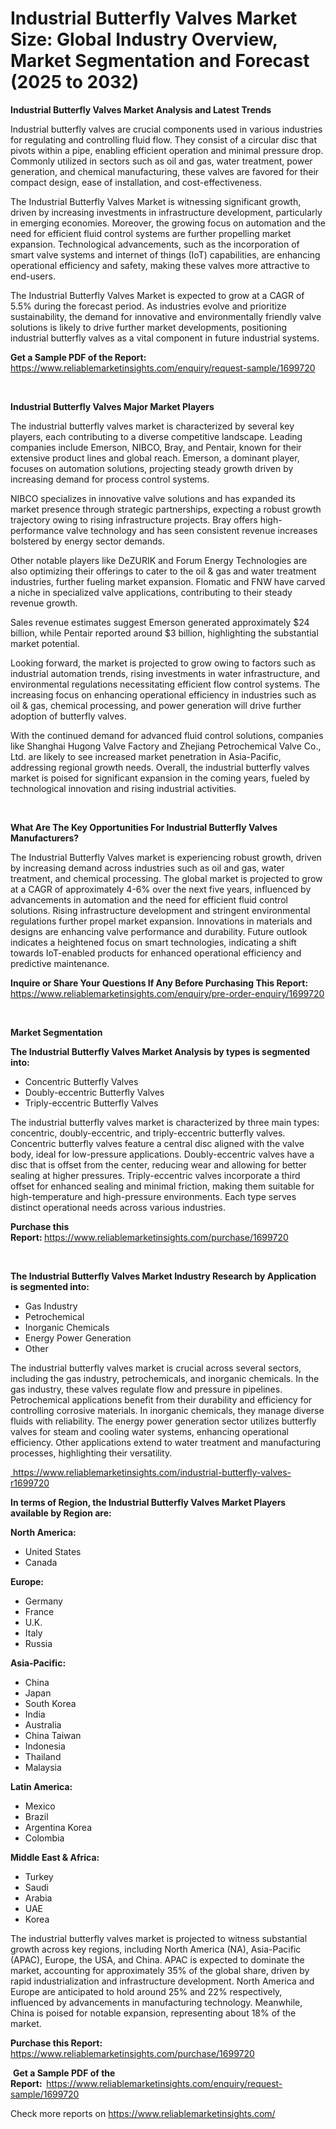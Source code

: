 <p><h1>Industrial Butterfly Valves Market Size: Global Industry Overview, Market Segmentation and Forecast (2025 to 2032)</h1></p><p><strong>Industrial Butterfly Valves Market Analysis and Latest Trends</strong></p>
<p><p>Industrial butterfly valves are crucial components used in various industries for regulating and controlling fluid flow. They consist of a circular disc that pivots within a pipe, enabling efficient operation and minimal pressure drop. Commonly utilized in sectors such as oil and gas, water treatment, power generation, and chemical manufacturing, these valves are favored for their compact design, ease of installation, and cost-effectiveness.</p><p>The Industrial Butterfly Valves Market is witnessing significant growth, driven by increasing investments in infrastructure development, particularly in emerging economies. Moreover, the growing focus on automation and the need for efficient fluid control systems are further propelling market expansion. Technological advancements, such as the incorporation of smart valve systems and internet of things (IoT) capabilities, are enhancing operational efficiency and safety, making these valves more attractive to end-users.</p><p>The Industrial Butterfly Valves Market is expected to grow at a CAGR of 5.5% during the forecast period. As industries evolve and prioritize sustainability, the demand for innovative and environmentally friendly valve solutions is likely to drive further market developments, positioning industrial butterfly valves as a vital component in future industrial systems.</p></p>
<p><strong>Get a Sample PDF of the Report:&nbsp;</strong> <a href="https://www.reliablemarketinsights.com/enquiry/request-sample/1699720?utm_campaign=1894&utm_medium=2&utm_source=Github&utm_content=ia&utm_term=09012025&utm_id=industrial-butterfly-valves">https://www.reliablemarketinsights.com/enquiry/request-sample/1699720</a></p>
<p>&nbsp;</p>
<p><strong>Industrial Butterfly Valves Major Market Players</strong></p>
<p><p>The industrial butterfly valves market is characterized by several key players, each contributing to a diverse competitive landscape. Leading companies include Emerson, NIBCO, Bray, and Pentair, known for their extensive product lines and global reach. Emerson, a dominant player, focuses on automation solutions, projecting steady growth driven by increasing demand for process control systems. </p><p>NIBCO specializes in innovative valve solutions and has expanded its market presence through strategic partnerships, expecting a robust growth trajectory owing to rising infrastructure projects. Bray offers high-performance valve technology and has seen consistent revenue increases bolstered by energy sector demands.</p><p>Other notable players like DeZURIK and Forum Energy Technologies are also optimizing their offerings to cater to the oil & gas and water treatment industries, further fueling market expansion. Flomatic and FNW have carved a niche in specialized valve applications, contributing to their steady revenue growth.</p><p>Sales revenue estimates suggest Emerson generated approximately $24 billion, while Pentair reported around $3 billion, highlighting the substantial market potential. </p><p>Looking forward, the market is projected to grow owing to factors such as industrial automation trends, rising investments in water infrastructure, and environmental regulations necessitating efficient flow control systems. The increasing focus on enhancing operational efficiency in industries such as oil & gas, chemical processing, and power generation will drive further adoption of butterfly valves. </p><p>With the continued demand for advanced fluid control solutions, companies like Shanghai Hugong Valve Factory and Zhejiang Petrochemical Valve Co., Ltd. are likely to see increased market penetration in Asia-Pacific, addressing regional growth needs. Overall, the industrial butterfly valves market is poised for significant expansion in the coming years, fueled by technological innovation and rising industrial activities.</p></p>
<p>&nbsp;</p>
<p><strong>What Are The Key Opportunities For Industrial Butterfly Valves Manufacturers?</strong></p>
<p><p>The Industrial Butterfly Valves market is experiencing robust growth, driven by increasing demand across industries such as oil and gas, water treatment, and chemical processing. The global market is projected to grow at a CAGR of approximately 4-6% over the next five years, influenced by advancements in automation and the need for efficient fluid control solutions. Rising infrastructure development and stringent environmental regulations further propel market expansion. Innovations in materials and designs are enhancing valve performance and durability. Future outlook indicates a heightened focus on smart technologies, indicating a shift towards IoT-enabled products for enhanced operational efficiency and predictive maintenance.</p></p>
<p><strong>Inquire or Share Your Questions If Any Before Purchasing This Report:</strong> <a href="https://www.reliablemarketinsights.com/enquiry/pre-order-enquiry/1699720?utm_campaign=1894&utm_medium=2&utm_source=Github&utm_content=ia&utm_term=09012025&utm_id=industrial-butterfly-valves">https://www.reliablemarketinsights.com/enquiry/pre-order-enquiry/1699720</a></p>
<p>&nbsp;</p>
<p><strong>Market Segmentation</strong></p>
<p><strong>The Industrial Butterfly Valves Market Analysis by types is segmented into:</strong></p>
<p><ul><li>Concentric Butterfly Valves</li><li>Doubly-eccentric Butterfly Valves</li><li>Triply-eccentric Butterfly Valves</li></ul></p>
<p><p>The industrial butterfly valves market is characterized by three main types: concentric, doubly-eccentric, and triply-eccentric butterfly valves. Concentric butterfly valves feature a central disc aligned with the valve body, ideal for low-pressure applications. Doubly-eccentric valves have a disc that is offset from the center, reducing wear and allowing for better sealing at higher pressures. Triply-eccentric valves incorporate a third offset for enhanced sealing and minimal friction, making them suitable for high-temperature and high-pressure environments. Each type serves distinct operational needs across various industries.</p></p>
<p><strong>Purchase this Report:&nbsp;</strong><a href="https://www.reliablemarketinsights.com/purchase/1699720?utm_campaign=1894&utm_medium=2&utm_source=Github&utm_content=ia&utm_term=09012025&utm_id=industrial-butterfly-valves">https://www.reliablemarketinsights.com/purchase/1699720</a></p>
<p>&nbsp;</p>
<p><strong>The Industrial Butterfly Valves Market Industry Research by Application is segmented into:</strong></p>
<p><ul><li>Gas Industry</li><li>Petrochemical</li><li>Inorganic Chemicals</li><li>Energy Power Generation</li><li>Other</li></ul></p>
<p><p>The industrial butterfly valves market is crucial across several sectors, including the gas industry, petrochemicals, and inorganic chemicals. In the gas industry, these valves regulate flow and pressure in pipelines. Petrochemical applications benefit from their durability and efficiency for controlling corrosive materials. In inorganic chemicals, they manage diverse fluids with reliability. The energy power generation sector utilizes butterfly valves for steam and cooling water systems, enhancing operational efficiency. Other applications extend to water treatment and manufacturing processes, highlighting their versatility.</p></p>
<p><a href="https://www.reliablemarketinsights.com/industrial-butterfly-valves-r1699720?utm_campaign=1894&utm_medium=2&utm_source=Github&utm_content=ia&utm_term=09012025&utm_id=industrial-butterfly-valves">&nbsp;https://www.reliablemarketinsights.com/industrial-butterfly-valves-r1699720</a></p>
<p><strong>In terms of Region, the Industrial Butterfly Valves Market Players available by Region are:</strong></p>
<p>
    <p> <strong> North America: </strong>
        <ul>
            <li>United States</li>
            <li>Canada</li>
        </ul>
        </p> 
    <p> <strong> Europe: </strong>
        <ul>
            <li>Germany</li>
            <li>France</li>
            <li>U.K.</li>
            <li>Italy</li>
            <li>Russia</li>
        </ul>
        </p> 
    <p> <strong> Asia-Pacific: </strong>
        <ul>
            <li>China</li>
            <li>Japan</li>
            <li>South Korea</li>
            <li>India</li>
            <li>Australia</li>
            <li>China Taiwan</li>
            <li>Indonesia</li>
            <li>Thailand</li>
            <li>Malaysia</li>
        </ul>
        </p> 
    <p> <strong> Latin America: </strong>
        <ul>
            <li>Mexico</li>
            <li>Brazil</li>
            <li>Argentina Korea</li>
            <li>Colombia</li>
        </ul>
        </p> 
    <p> <strong> Middle East & Africa: </strong>
        <ul>
            <li>Turkey</li>
            <li>Saudi</li>
            <li>Arabia</li>
            <li>UAE</li>
            <li>Korea</li>
        </ul>
    </p>
    </p>
<p><p>The industrial butterfly valves market is projected to witness substantial growth across key regions, including North America (NA), Asia-Pacific (APAC), Europe, the USA, and China. APAC is expected to dominate the market, accounting for approximately 35% of the global share, driven by rapid industrialization and infrastructure development. North America and Europe are anticipated to hold around 25% and 22% respectively, influenced by advancements in manufacturing technology. Meanwhile, China is poised for notable expansion, representing about 18% of the market.</p></p>
<p><strong>Purchase this Report: </strong><a href="https://www.reliablemarketinsights.com/purchase/1699720?utm_campaign=1894&utm_medium=2&utm_source=Github&utm_content=ia&utm_term=09012025&utm_id=industrial-butterfly-valves">https://www.reliablemarketinsights.com/purchase/1699720</a></p>
<p>&nbsp;<strong>Get a Sample PDF of the Report:&nbsp;&nbsp;</strong><a href="https://www.reliablemarketinsights.com/enquiry/request-sample/1699720?utm_campaign=1894&utm_medium=2&utm_source=Github&utm_content=ia&utm_term=09012025&utm_id=industrial-butterfly-valves">https://www.reliablemarketinsights.com/enquiry/request-sample/1699720</a></p>
<p><strong></strong></p>
<p>Check more reports on <a href="https://www.reliablemarketinsights.com/?utm_campaign=1894&utm_medium=2&utm_source=Github&utm_content=ia&utm_term=09012025&utm_id=industrial-butterfly-valves">https://www.reliablemarketinsights.com/</a></p>